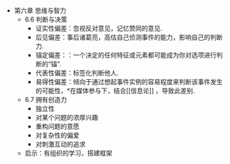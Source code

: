 - 第六章 思维与智力
	- 6.6 判断与决策
		- 证实性偏差：忽视反对意见，记忆赞同的意见.
		- 后见偏差：事后诸葛亮，高估自己侦测事件的能力，影响自己的判断力.
		- 锚定偏差：：一个决定的任何特征或元素都可能成为你对选项进行判断的“锚”.
		- 代表性偏差：标签化判断他人.
		- 易得性偏差：倾向于通过想起事件实例的容易程度来判断该事件发生的可能性，*在媒体参与下，结合[[信息论]]  ，导致此差别.
	- 6.7 拥有创造力
		- 独立性
		- 对某个问题的浓厚兴趣
		- 重构问题的意愿
		- 对复杂性的偏爱
		- 对刺激互动的追求
	- 启示：有组织的学习，搭建框架